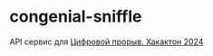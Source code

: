 # congenial-sniffle
API сервис для [Цифровой прорыв. Хакактон 2024](https://github.com/Halva773/Digital-breakthrough)
